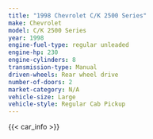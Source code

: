 ```yaml
---
title: "1998 Chevrolet C/K 2500 Series"
make: Chevrolet
model: C/K 2500 Series
year: 1998
engine-fuel-type: regular unleaded
engine-hp: 230
engine-cylinders: 8
transmission-type: Manual
driven-wheels: Rear wheel drive
number-of-doors: 2
market-category: N/A
vehicle-size: Large
vehicle-style: Regular Cab Pickup
---
```


{{< car_info >}}
